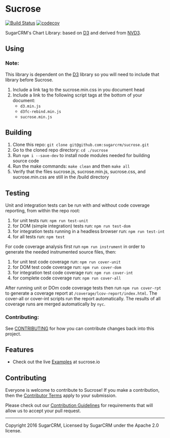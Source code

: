 # Sucrose
[![Build Status](https://travis-ci.org/sugarcrm/sucrose.svg?branch=master)](https://travis-ci.org/sugarcrm/sucrose)
[![codecov](https://codecov.io/gh/sugarcrm/sucrose/branch/master/graph/badge.svg)](https://codecov.io/gh/sugarcrm/sucrose)

SugarCRM's Chart Library: based on [D3](http://d3js.org) and derived from [NVD3](http://nvd3.org/).

## Using

### Note:
This library is dependent on the [D3](http://d3js.org) library so you will need to include that library before Sucrose.

1. Include a link tag to the sucrose.min.css in you document head
1. Include a link to the following script tags at the bottom of your document:
    - `d3.min.js`
    - `d3fc-rebind.min.js`
    - `sucrose.min.js`

## Building

1. Clone this repo: `git clone git@github.com:sugarcrm/sucrose.git`
1. Go to the cloned repo directory: `cd ./sucrose`
1. Run `npm i --save-dev` to install node modules needed for building source code
1. Run the make commands: `make clean` and then `make all`
1. Verify that the files sucrose.js, sucrose.min.js, sucrose.css, and sucrose.min.css are still in the /build directory

## Testing

Unit and integration tests can be run with and without code coverage reporting, from within the repo root:
1. for unit tests run: `npm run test-unit`
1. for DOM (simple integration) tests run: `npm run test-dom`
1. for integration tests running in a headless browser run: `npm run test-int`
1. for all tests run: `npm test`

For code coverage analysis first run `npm run instrument` in order to generate the needed instrumented source files, then:
1. for unit test code coverage run: `npm run cover-unit`
1. for DOM test code coverage run: `npm run cover-dom`
1. for integration test code coverage run: `npm run cover-int`
1. for complete code coverage run: `npm run cover-all`

After running unit or DOm code coverage tests then run `npm run cover-rpt` to generate a coverage report at `/coverage/lcov-report/index.html`. The cover-all or cover-int scripts run the report automatically. The results of all coverage runs are merged automatically by `nyc`.


### Contributing:
See [CONTRIBUTING](CONTRIBUTING.md) for how you can contribute changes back into this project.

## Features
* Check out the live [Examples](http://sucrose.io/) at sucrose.io

## Contributing

Everyone is welcome to contribute to Sucrose!  If you make a contribution, then the [Contributor Terms](CONTRIBUTOR_TERMS.pdf) apply to your submission.

Please check out our [Contribution Guidelines](CONTRIBUTING.md) for requirements that will allow us to accept your pull request.

-----
Copyright 2016 SugarCRM, Licensed by SugarCRM under the Apache 2.0 license.
